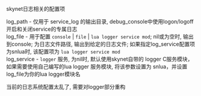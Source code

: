 skynet日志相关的配置项

log_path - 仅用于 service_log 的输出目录, debug_console中使用logon/logoff开启和关闭service的专属日志  
log_file - 用于配置 `console` | `file` | `lua logger service mod`; nil或为空时, 输出到console; 为日志文件路径, 输出到给定的日志文件; 如果指定log_service配置项为snlua时, 该配置项为 `lua logger service mod`  
log_service - `logger` 服务, 为nil时, 默认使用skynet自带的 logger C服务模块，如果需要使用自己编写的lua logger 服务模块, 将该参数设置为 snlua，并设置log_file为你的lua logger模块名

当前的日志系统配置太乱了, 需要对logger部分重构

